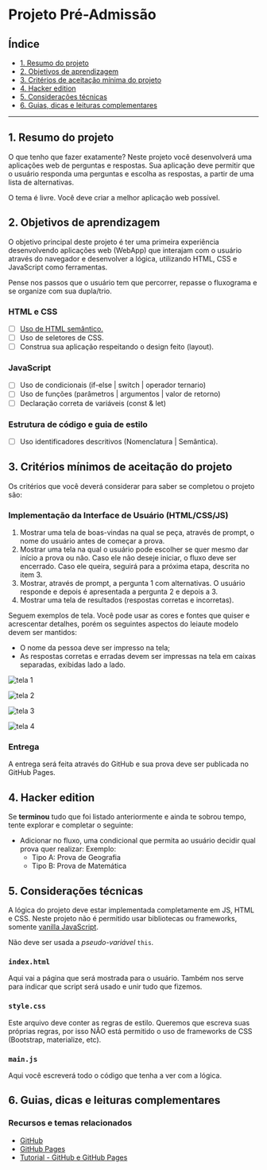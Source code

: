 # Projeto Pré-Admissão

## Índice

* [1. Resumo do projeto](#1-resumo-do-projeto)
* [2. Objetivos de aprendizagem](#2-objetivos-de-aprendizagem)
* [3. Critérios de aceitação mínima do
  projeto](#3-critérios-de-aceitação-mínima-do-projeto)
* [4. Hacker edition](#4-hacker-edition)
* [5. Considerações técnicas](#5-considerações-técnicas)
* [6. Guias, dicas e leituras
  complementares](#6-guias-dicas-e-leituras-complementares)

***

## 1. Resumo do projeto

O que tenho que fazer exatamente? Neste projeto você desenvolverá uma aplicações web de perguntas e respostas. Sua aplicação deve permitir que o usuário responda uma perguntas e escolha as respostas, a partir de uma lista de alternativas.

O tema é livre. Você deve criar a melhor aplicação web possível.

## 2. Objetivos de aprendizagem

O objetivo principal deste projeto é ter uma primeira experiência desenvolvendo
aplicações web (WebApp) que interajam com o usuário através do navegador e
desenvolver a lógica, utilizando HTML, CSS e JavaScript como ferramentas.

Pense nos passos que o usuário tem que percorrer, repasse o fluxograma e se organize com sua dupla/trio.

### HTML e CSS

* [ ] [Uso de HTML semântico.](https://developer.mozilla.org/pt-BR/docs/Glossario/Semantica#Sem%C3%A2ntica_em_HTML)
* [ ] Uso de seletores de CSS.
* [ ] Construa sua aplicação respeitando o design feito (layout).

### JavaScript

* [ ] Uso de condicionais (if-else | switch | operador ternario)
* [ ] Uso de funções (parâmetros | argumentos | valor de retorno)
* [ ] Declaração correta de variáveis (const & let)

### Estrutura de código e guia de estilo

* [ ] Uso identificadores descritivos (Nomenclatura | Semântica).

## 3. Critérios mínimos de aceitação do projeto

Os critérios que você deverá considerar para saber se completou o projeto são:

### Implementação da Interface de Usuário (HTML/CSS/JS)

1. Mostrar uma tela de boas-vindas na qual se peça, através de prompt, o nome do usuário antes de começar a prova.
2. Mostrar uma tela na qual o usuário pode escolher se quer mesmo dar início a prova ou não. Caso ele não deseje iniciar, o fluxo deve ser encerrado. Caso ele queira, seguirá para a próxima etapa, descrita no item 3.
3. Mostrar, através de prompt,  a pergunta 1 com alternativas. O usuário responde e depois é apresentada a pergunta 2 e depois a 3.
4. Mostrar uma tela de resultados (respostas corretas e incorretas).

Seguem exemplos de tela. Você pode usar as cores e fontes que quiser e acrescentar detalhes, porém os seguintes aspectos do leiaute modelo devem ser mantidos:
- O nome da pessoa deve ser impresso na tela;
- As respostas corretas e erradas devem ser impressas na tela em caixas separadas, exibidas lado a lado.

![tela 1](https://user-images.githubusercontent.com/39506102/74755660-3c425f00-5252-11ea-953d-2681aa3a9a17.png)

![tela 2](https://user-images.githubusercontent.com/39506102/74755700-47958a80-5252-11ea-8028-42540b43f8cd.png)

![tela 3](https://user-images.githubusercontent.com/39506102/74755741-58de9700-5252-11ea-8028-07457b24f16b.png)

![tela 4](https://user-images.githubusercontent.com/39506102/74755765-6267ff00-5252-11ea-892a-20e85d7fa099.png)

### Entrega

A entrega será feita através do GitHub e sua prova deve ser publicada no GitHub Pages.

## 4. Hacker edition

Se **terminou** tudo que foi listado anteriormente e ainda te sobrou tempo,
tente explorar e completar o seguinte:

* Adicionar no fluxo, uma condicional que permita ao usuário decidir qual prova quer realizar:
    Exemplo: 
    - Tipo A: Prova de Geografia
    - Tipo B: Prova de Matemática

## 5. Considerações técnicas

A lógica do projeto deve estar implementada completamente em JS, HTML e CSS.
Neste projeto não é permitido usar bibliotecas ou frameworks, somente [vanilla
JavaScript](https://medium.com/laboratoria-how-to/vanillajs-vs-jquery-31e623bbd46e).

Não deve ser usada a _pseudo-variável_ `this`.

### `index.html`

Aqui vai a página que será mostrada para o usuário. Também nos serve para
indicar que script será usado e unir tudo que fizemos.

### `style.css`

Este arquivo deve conter as regras de estilo. Queremos que escreva suas próprias
regras, por isso NÃO está permitido o uso de frameworks de CSS (Bootstrap,
materialize, etc).

### `main.js`

Aqui você escreverá todo o código que tenha a ver com a lógica.

## 6. Guias, dicas e leituras complementares

### Recursos e temas relacionados

* [GitHub](https://github.com/)
* [GitHub Pages](https://pages.github.com/)
* [Tutorial - GitHub e GitHub Pages](https://youtu.be/p36l8QR4-g8)
